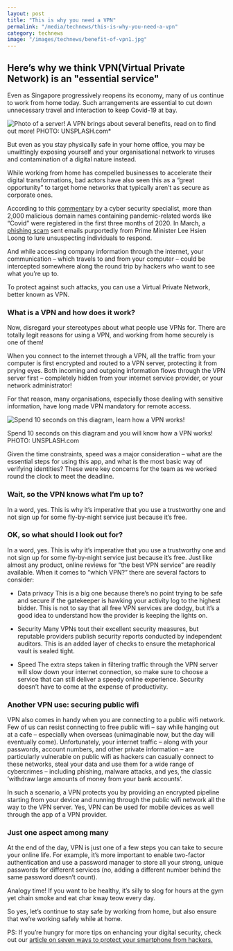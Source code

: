 ```yaml
---
layout: post
title: "This is why you need a VPN"
permalink: "/media/technews/this-is-why-you-need-a-vpn"
category: technews
image: "/images/technews/benefit-of-vpn1.jpg"
---
```


## Here’s why we think VPN(Virtual Private Network) is an "essential service"


Even as Singapore progressively reopens its economy, many of us continue to work from home today. Such arrangements are essential to cut down unnecessary travel and interaction to keep Covid-19 at bay. 

![Photo of a server!](/images/technews/benefit-of-vpn1.jpg)
A VPN brings about several benefits, read on to find out more! PHOTO: UNSPLASH.com*

But even as you stay physically safe in your home office, you may be unwittingly exposing yourself and your organisational network to viruses and contamination of a digital nature instead. 

While working from home has compelled businesses to accelerate their digital transformations, bad actors have also seen this as a “great opportunity” to target home networks that typically aren’t as secure as corporate ones. 

According to this [commentary](https://www.todayonline.com/commentary/guard-against-common-cyber-attacks-while-working-home) by a cyber security specialist, more than 2,000 malicious domain names containing pandemic-related words like “Covid” were registered in the first three months of 2020. In March, a [phishing scam](https://www.facebook.com/leehsienloong/photos/a.344710778924968/3154441464618538/?type=3) sent emails purportedly from Prime Minister Lee Hsien Loong to lure unsuspecting individuals to respond. 

And while accessing company information through the internet, your communication – which travels to and from your computer – could be intercepted somewhere along the round trip by hackers who want to see what you’re up to. 

To protect against such attacks, you can use a Virtual Private Network, better known as VPN. 

### **What is a VPN and how does it work?**


Now, disregard your stereotypes about what people use VPNs for. There are totally legit reasons for using a VPN, and working from home securely is one of them!

When you connect to the internet through a VPN, all the traffic from your computer is first encrypted and routed to a VPN server, protecting it from prying eyes. Both incoming and outgoing information flows through the VPN server first – completely hidden from your internet service provider, or your network administrator! 

For that reason, many organisations, especially those dealing with sensitive information, have long made VPN mandatory for remote access. 


![Spend 10 seconds on this diagram, learn how a VPN works!](/images/technews/benefit-of-vpn2.jpg)

Spend 10 seconds on this diagram and you will know how a VPN works! PHOTO: UNSPLASH.com

Given the time constraints, speed was a major consideration – what are the essential steps for using this app, and what is the most basic way of verifying identities? These were key concerns for the team as we worked round the clock to meet the deadline.


### **Wait, so the VPN knows what I’m up to?**

In a word, yes. This is why it’s imperative that you use a trustworthy one and not sign up for some fly-by-night service just because it’s free. 


### **OK, so what should I look out for?**

In a word, yes. This is why it’s imperative that you use a trustworthy one and not sign up for some fly-by-night service just because it’s free. 
Just like almost any product, online reviews for “the best VPN service” are readily available. When it comes to “which VPN?” there are several factors to consider:

- Data privacy
This is a big one because there’s no point trying to be safe and secure if the gatekeeper is hawking your activity log to the highest bidder. This is not to say that all free VPN services are dodgy, but it’s a good idea to understand how the provider is keeping the lights on. 

- Security
Many VPNs tout their excellent security measures, but reputable providers publish security reports conducted by independent auditors. This is an added layer of checks to ensure the metaphorical vault is sealed tight. 

- Speed
The extra steps taken in filtering traffic through the VPN server will slow down your internet connection, so make sure to choose a service that can still deliver a speedy online experience. Security doesn’t have to come at the expense of productivity. 

### **Another VPN use: securing public wifi**

VPN also comes in handy when you are connecting to a public wifi network. Few of us can resist connecting to free public wifi – say while hanging out at a cafe – especially when overseas (unimaginable now, but the day will eventually come). Unfortunately, your internet traffic – along with your passwords, account numbers, and other private information – are particularly vulnerable on public wifi as hackers can casually connect to these networks, steal your data and use them for a wide range of cybercrimes – including phishing, malware attacks, and yes, the classic ‘withdraw large amounts of money from your bank accounts’.
 
In such a scenario, a VPN protects you by providing an encrypted pipeline starting from your device and running through the public wifi network all the way to the VPN server. Yes, VPN can be used for mobile devices as well through the app of a VPN provider. 


### **Just one aspect among many**

At the end of the day, VPN is just one of a few steps you can take to secure your online life. For example, it’s more important to enable two-factor authentication and use a password manager to store all your strong, unique passwords for different services (no, adding a different number behind the same password doesn’t count). 

Analogy time! If you want to be healthy, it’s silly to slog for hours at the gym yet chain smoke and eat char kway teow every day. 

So yes, let’s continue to stay safe by working from home, but also ensure that we’re working safely while at home.  

PS: If you’re hungry for more tips on enhancing your digital security, check out our [article on seven ways to protect your smartphone from hackers.](https://www.tech.gov.sg/media/technews/seven-ways-to-protect-your-smartphone-from-hackers) 
